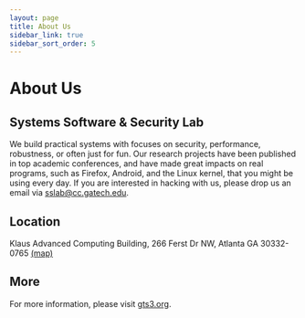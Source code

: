 ```yaml
---
layout: page
title: About Us
sidebar_link: true
sidebar_sort_order: 5
---
```


# About Us

## Systems Software & Security Lab

We build practical systems with focuses on security, performance, robustness, or often just for fun. Our research projects have been published in top academic conferences, and have made great impacts on real programs, such as Firefox, Android, and the Linux kernel, that you might be using every day. If you are interested in hacking with us, please drop us an email via [sslab@cc.gatech.edu](mailto:sslab@cc.gatech.edu).

## Location

Klaus Advanced Computing Building, 266 Ferst Dr NW, Atlanta GA 30332-0765 [\(map\)](http://goo.gl/maps/1gbI8)

## More

For more information, please visit [gts3.org](https://gts3.org/).

